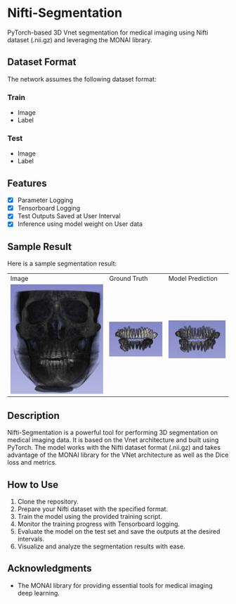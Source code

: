 # Nifti-Segmentation

PyTorch-based 3D Vnet segmentation for medical imaging using Nifti dataset (.nii.gz) and leveraging the MONAI library.

## Dataset Format

The network assumes the following dataset format:

### Train
- Image
- Label

### Test
- Image
- Label

## Features

- [x] Parameter Logging
- [x] Tensorboard Logging
- [x] Test Outputs Saved at User Interval
- [x] Inference using model weight on User data 

## Sample Result

Here is a sample segmentation result:

<table>
  <tr>
    <td>Image</td>
    <td>Ground Truth</td>
    <td>Model Prediction</td>
  </tr>
  <tr>
    <td><img src="https://github.com/ghimirermn/Nifti-Segmentation/blob/master/gt.png" alt="Original Image" width="400"/></td>
    <td><img src="https://github.com/ghimirermn/Nifti-Segmentation/blob/master/gt_label.png" alt="Ground Truth" width="200"/></td>
    <td><img src="https://github.com/ghimirermn/Nifti-Segmentation/blob/master/result.png" alt="Model Prediction" width="200"/></td>
  </tr>
</table>


## Description

Nifti-Segmentation is a powerful tool for performing 3D segmentation on medical imaging data. It is based on the Vnet architecture and built using PyTorch. The model works with the Nifti dataset format (.nii.gz) and takes advantage of the MONAI library for the VNet architecture as well as the Dice loss and metrics.

## How to Use

1. Clone the repository.
2. Prepare your Nifti dataset with the specified format.
3. Train the model using the provided training script.
4. Monitor the training progress with Tensorboard logging.
5. Evaluate the model on the test set and save the outputs at the desired intervals.
6. Visualize and analyze the segmentation results with ease.

## Acknowledgments

- The MONAI library for providing essential tools for medical imaging deep learning.
